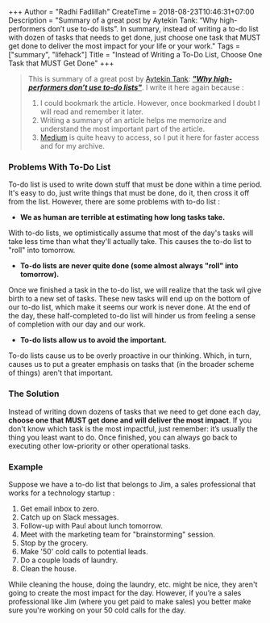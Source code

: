 +++
Author = "Radhi Fadlillah"
CreateTime = 2018-08-23T10:46:31+07:00
Description = "Summary of a great post by Aytekin Tank: “Why high-performers don’t use to-do lists”. In summary, instead of writing a to-do list with dozen of tasks that needs to get done, just choose one task that MUST get done to deliver the most impact for your life or your work."
Tags = ["summary", "lifehack"]
Title = "Instead of Writing a To-Do List, Choose One Task that MUST Get Done"
+++

> This is summary of a great post by [Aytekin Tank](https://medium.com/@aytekintank): [**_"Why high-performers don’t use to-do lists"_**](https://medium.com/swlh/why-high-performers-dont-use-to-do-lists-5d298045444d). I write it here again because :
>
> 1. I could bookmark the article. However, once bookmarked I doubt I will read and remember it later.
> 2. Writing a summary of an article helps me memorize and understand the most important part of the article.
> 3. [Medium](https://medium.com) is quite heavy to access, so I put it here for faster access and for my archive.

### Problems With To-Do List

To-do list is used to write down stuff that must be done within a time period. It's easy to do, just write things that must be done, do it, then cross it off from the list. However, there are some problems with to-do list :

- **We as human are terrible at estimating how long tasks take.**

With to-do lists, we optimistically assume that most of the day's tasks will take less time than what they'll actually take. This causes the to-do list to "roll" into tomorrow.

- **To-do lists are never quite done (some almost always "roll" into tomorrow).**

Once we finished a task in the to-do list, we will realize that the task wil give birth to a new set of tasks. These new tasks will end up on the bottom of our to-do list, which make it seems our work is never done. At the end of the day, these half-completed to-do list will hinder us from feeling a sense of completion with our day and our work.

- **To-do lists allow us to avoid the important.**

To-do lists cause us to be overly proactive in our thinking. Which, in turn, causes us to put a greater emphasis on tasks that  (in the broader scheme of things)  aren't that important.

### The Solution

Instead of writing down dozens of tasks that we need to get done each day, **choose one that MUST get done and will deliver the most impact**. If you don't know which task is the most impactful, just remember: it’s usually the thing you least want to do. Once finished, you can always go back to executing other low-priority or other operational tasks.

### Example

Suppose we have a to-do list that belongs to Jim, a sales professional that works for a technology startup :

1. Get email inbox to zero.
2. Catch up on Slack messages.
3. Follow-up with Paul about lunch tomorrow.
4. Meet with the marketing team for "brainstorming" session.
5. Stop by the grocery.
6. Make '50' cold calls to potential leads.
7. Do a couple loads of laundry.
8. Clean the house.

While cleaning the house, doing the laundry, etc. might be nice, they aren't going to create the most impact for the day. However, if you’re a sales professional like Jim (where you get paid to make sales) you better make sure you're working on your 50 cold calls for the day.
